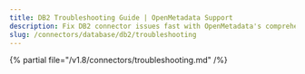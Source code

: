 ```yaml
---
title: DB2 Troubleshooting Guide | OpenMetadata Support
description: Fix DB2 connector issues fast with OpenMetadata's comprehensive troubleshooting guide. Get expert solutions for common problems and errors.
slug: /connectors/database/db2/troubleshooting
---
```


{% partial file="/v1.8/connectors/troubleshooting.md" /%}
